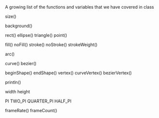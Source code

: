 A growing list of the functions and variables that we have covered in class

size()

background()

rect()
ellipse()
triangle()
point()

fill()
noFill()
stroke()
noStroke()
strokeWeight()

arc()

curve()
bezier()

beginShape()
endShape()
vertex()
curveVertex()
bezierVertex()

println()

width
height

PI
TWO_PI
QUARTER_PI
HALF_PI

frameRate()
frameCount()


